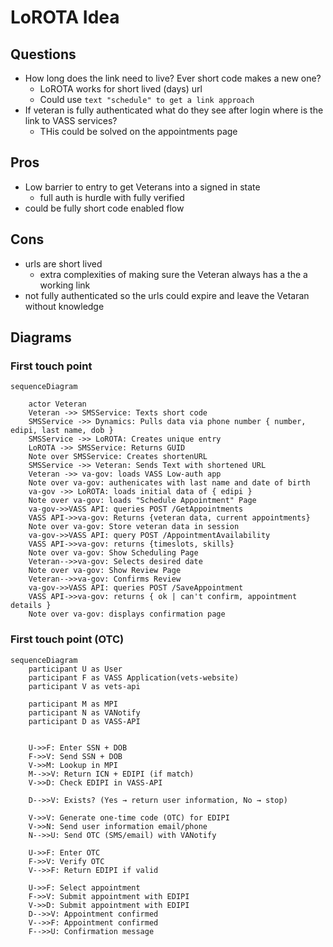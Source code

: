 # LoROTA Idea

## Questions

- How long does the link need to live? Ever short code makes a new one?
  - LoROTA works for short lived (days) url
  - Could use `text "schedule" to get a link approach`
- If veteran is fully authenticated what do they see after login where is the link to VASS services?
  - THis could be solved on the appointments page

## Pros

- Low barrier to entry to get Veterans into a signed in state
  - full auth is hurdle with fully verified
- could be fully short code enabled flow

## Cons

- urls are short lived
  - extra complexities of making sure the Veteran always has a the a working link
- not fully authenticated so the urls could expire and leave the Vetaran without knowledge

## Diagrams

### First touch point

``` mermaid
sequenceDiagram

    actor Veteran
    Veteran ->> SMSService: Texts short code    
    SMSService ->> Dynamics: Pulls data via phone number { number, edipi, last name, dob }
    SMSService ->> LoROTA: Creates unique entry
    LoROTA ->> SMSService: Returns GUID
    Note over SMSService: Creates shortenURL
    SMSService ->> Veteran: Sends Text with shortened URL
    Veteran ->> va-gov: loads VASS Low-auth app
    Note over va-gov: authenicates with last name and date of birth
    va-gov ->> LoROTA: loads initial data of { edipi } 
    Note over va-gov: loads "Schedule Appointment" Page
    va-gov->>VASS API: queries POST /GetAppointments
    VASS API->>va-gov: Returns {veteran data, current appointments}
    Note over va-gov: Store veteran data in session
    va-gov->>VASS API: query POST /AppointmentAvailability
    VASS API->>va-gov: returns {timeslots, skills}
    Note over va-gov: Show Scheduling Page
    Veteran-->>va-gov: Selects desired date
    Note over va-gov: Show Review Page
    Veteran-->>va-gov: Confirms Review
    va-gov->>VASS API: queries POST /SaveAppointment
    VASS API->>va-gov: returns { ok | can't confirm, appointment details }
    Note over va-gov: displays confirmation page

```

### First touch point (OTC)
``` mermaid
sequenceDiagram
    participant U as User
    participant F as VASS Application(vets-website)
    participant V as vets-api
    
    participant M as MPI
    participant N as VANotify
    participant D as VASS-API
    

    U->>F: Enter SSN + DOB
    F->>V: Send SSN + DOB
    V->>M: Lookup in MPI
    M-->>V: Return ICN + EDIPI (if match)
    V->>D: Check EDIPI in VASS-API

    D-->>V: Exists? (Yes → return user information, No → stop)

    V->>V: Generate one-time code (OTC) for EDIPI
    V->>N: Send user information email/phone
    N-->>U: Send OTC (SMS/email) with VANotify

    U->>F: Enter OTC
    F->>V: Verify OTC
    V-->>F: Return EDIPI if valid

    U->>F: Select appointment
    F->>V: Submit appointment with EDIPI
    V->>D: Submit appointment with EDIPI
    D-->>V: Appointment confirmed
    V-->>F: Appointment confirmed
    F-->>U: Confirmation message
```
